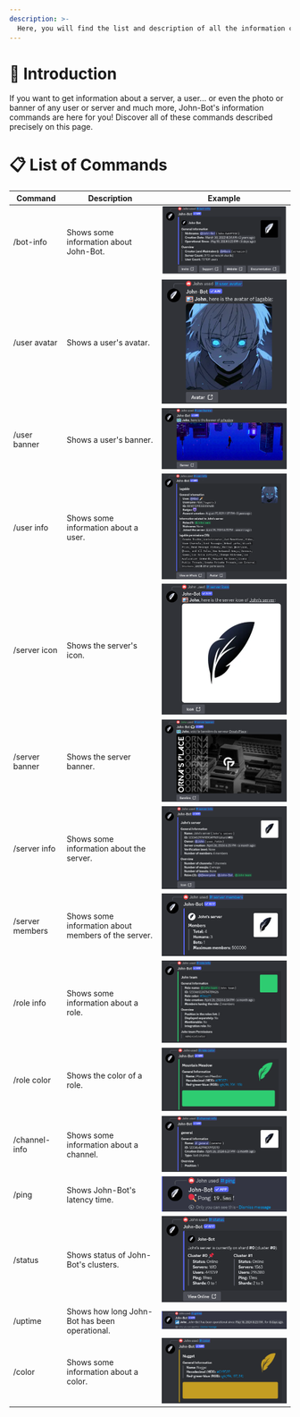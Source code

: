 ```yaml
---
description: >-
  Here, you will find the list and description of all the information commands of John-Bot.
---
```


# :rocket: Introduction
If you want to get information about a server, a user... or even the photo or banner of any user or server and much more, John-Bot's information commands are here for you! Discover all of these commands described precisely on this page.

# :clipboard: List of Commands
| Command | Description | Example |
| ----- | ----- | ----- |
| /bot-info | Shows some information about John-Bot. | ![Command /bot-info](../../.gitbook/assets/information_command_bot-info.png) |
| /user avatar | Shows a user's avatar. | ![Command /user avatar](../../.gitbook/assets/information_command_user%20avatar.png) |
| /user banner | Shows a user's banner. | ![Command /user banner](../../.gitbook/assets/information_command_user%20banner.png) |
| /user info | Shows some information about a user. | ![Command /user info](../../.gitbook/assets/information_command_user%20info.png) |
| /server icon | Shows the server's icon. | ![Command /server icon](../../.gitbook/assets/information_command_server%20icon.png) |
| /server banner | Shows the server banner. | ![Command /server banner](../../.gitbook/assets/information_command_server%20banner.png) |
| /server info | Shows some information about the server. | ![Command /server info](../../.gitbook/assets/information_command_server%20info.png) |
| /server members | Shows some information about members of the server. | ![Command /server members](../../.gitbook/assets/information_command_server%20members.png) |
| /role info | Shows some information about a role. | ![Command /role info](../../.gitbook/assets/information_command_role%20info.png) |
| /role color | Shows the color of a role. | ![Command /role color](../../.gitbook/assets/information_command_role%20color.png) |
| /channel-info | Shows some information about a channel. | ![Command /channel-info](../../.gitbook/assets/information_command_channel-info.png) |
| /ping | Shows John-Bot's latency time. | ![Command /ping](../../.gitbook/assets/information_command_ping.png) |
| /status | Shows status of John-Bot's clusters. | ![Command /status](../../.gitbook/assets/information_command_status.png) |
| /uptime | Shows how long John-Bot has been operational. | ![Command /uptime](../../.gitbook/assets/information_command_uptime.png) |
| /color | Shows some information about a color. | ![Command /color](../../.gitbook/assets/information_command_color.png) |